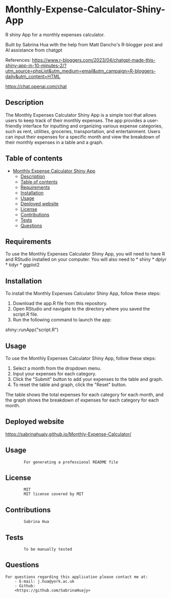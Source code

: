 # Monthly-Expense-Calculator-Shiny-App
R shiny App  for a monthly expenses calculator. 

Built by Sabrina Hua with the help from Matt Dancho's R-blogger post and AI assistance from chatgpt

References:
https://www.r-bloggers.com/2023/04/chatgpt-made-this-shiny-app-in-10-minutes-2/?utm_source=phpList&utm_medium=email&utm_campaign=R-bloggers-daily&utm_content=HTML

https://chat.openai.com/chat

## Description
The Monthly Expenses Calculator Shiny App is a simple tool that allows users to keep track of their monthly expenses. The app provides a user-friendly interface for inputting and organizing various expense categories, such as rent, utilities, groceries, transportation, and entertainment. Users can input their expenses for a specific month and view the breakdown of their monthly expenses in a table and a graph.

## Table of contents
- [Monthly Expense Calculator Shiny App](#monthly-expense-calculator-shiny-app)
  - [Description](#description)
  - [Table of contents](#table-of-contents)
  - [Requirements](#requirements)
  - [Installation](#installation)
  - [Usage](#usage)
  - [Deployed website](#deployed-website)
  - [License](#license)
  - [Contributions](#contributions)
  - [Tests](#tests)
  - [Questions](#questions)

## Requirements
To use the Monthly Expenses Calculator Shiny App, you will need to have R and RStudio installed on your computer. You will also need to 
    * shiny
    * dplyr
    * tidyr
    * ggplot2

## Installation
To install the Monthly Expenses Calculator Shiny App, follow these steps:

<ol>
    <li> Download the app.R file from this repository.</li>
    <li> Open RStudio and navigate to the directory where you saved the script.R file.</li>
    <li> Run the following command to launch the app:</li>
</ol>

shiny::runApp("script.R")

## Usage
To use the Monthly Expenses Calculator Shiny App, follow these steps:

<ol>
    <li>Select a month from the dropdown menu.</li>
    <li>Input your expenses for each category.</li>
    <li>Click the "Submit" button to add your expenses to the table and graph.</li>
    <li>To reset the table and graph, click the "Reset" button.</li>
</ol>

The table shows the total expenses for each category for each month, and the graph shows the breakdown of expenses for each category for each month.

## Deployed website
https://sabrinahuajy.github.io/Monthly-Expense-Calculator/

## Usage 
            For generating a professional README file
## License
            MIT
            MIT license covered by MIT
## Contributions
            Sabrina Hua
## Tests
            To be manually tested
## Questions
    For questions regarding this application please contact me at:
        - E-mail: j.hua@york.ac.uk
        - Github:
        <https://github.com/SabrinaHuajy>
        
